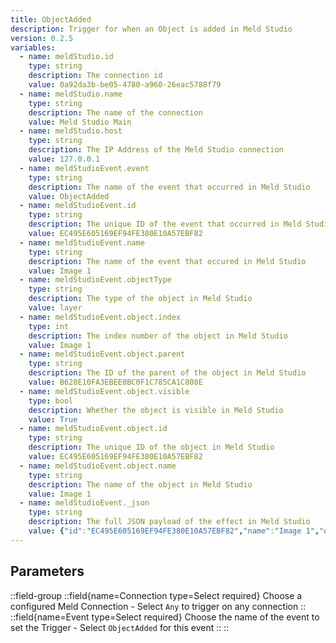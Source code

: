 ```yaml
---
title: ObjectAdded
description: Trigger for when an Object is added in Meld Studio
version: 0.2.5
variables:
  - name: meldStudio.id
    type: string
    description: The connection id
    value: 0a92da3b-be05-4780-a960-26eac5788f79
  - name: meldStudio.name
    type: string
    description: The name of the connection
    value: Meld Studio Main
  - name: meldStudio.host
    type: string
    description: The IP Address of the Meld Studio connection
    value: 127.0.0.1
  - name: meldStudioEvent.event
    type: string
    description: The name of the event that occurred in Meld Studio
    value: ObjectAdded
  - name: meldStudioEvent.id
    type: string
    description: The unique ID of the event that occurred in Meld Studio
    value: EC495E605169EF94FE380E10A57EBF82
  - name: meldStudioEvent.name
    type: string
    description: The name of the event that occured in Meld Studio
    value: Image 1
  - name: meldStudioEvent.objectType
    type: string
    description: The type of the object in Meld Studio
    value: layer
  - name: meldStudioEvent.object.index
    type: int
    description: The index number of the object in Meld Studio
    value: Image 1
  - name: meldStudioEvent.object.parent
    type: string
    description: The ID of the parent of the object in Meld Studio
    value: B628E10FA3EBEE0BC0F1C785CA1C808E
  - name: meldStudioEvent.object.visible
    type: bool
    description: Whether the object is visible in Meld Studio
    value: True
  - name: meldStudioEvent.object.id
    type: string
    description: The unique ID of the object in Meld Studio
    value: EC495E605169EF94FE380E10A57EBF82
  - name: meldStudioEvent.object.name
    type: string
    description: The name of the object in Meld Studio
    value: Image 1
  - name: meldStudioEvent._json
    type: string
    description: The full JSON payload of the effect in Meld Studio
    value: {"id":"EC495E605169EF94FE380E10A57EBF82","name":"Image 1","objectType":"layer","object":{"index":1,"parent":"B628E10FA3EBEE0BC0F1C785CA1C808E","visible":true,"id":"EC495E605169EF94FE380E10A57EBF82","name":"Image 1"}}
---
```


## Parameters
::field-group
  ::field{name=Connection type=Select required}
    Choose a configured Meld Connection
    - Select `Any` to trigger on any connection
  ::
  ::field{name=Event type=Select required}
    Choose the name of the event to set the Trigger
    - Select `ObjectAdded` for this event
  ::
::
